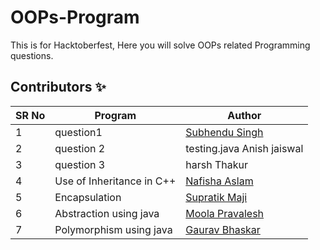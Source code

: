 # OOPs-Program
This is for Hacktoberfest, Here you will solve OOPs related Programming questions.

## Contributors ✨

| SR No   | Program | Author  |
| ----- | -------- | -------- |
| 1 | question1 | [Subhendu Singh](https://github.com/Neautrino) |
| 2 | question 2 | testing.java Anish jaiswal |
| 3 | question 3 | harsh Thakur |
| 4 | Use of Inheritance in C++ | [Nafisha Aslam](https://github.com/Nafisha08)
| 5 | Encapsulation | [Supratik Maji](https://github.com/Supratimaji) 
| 6 | Abstraction using java    | [Moola Pravalesh](https://github.com/MoolaPravalesh19) |
| 7 | Polymorphism using java    | [Gaurav Bhaskar](https://github.com/gauravbhaskar080) |

